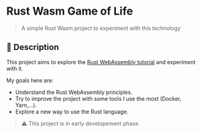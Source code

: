 Rust Wasm Game of Life
======================

> A simple Rust Wasm project to experiment with this technology

## :pencil: Description

This project aims to explore the [Rust WebAssembly tutorial](https://rustwasm.github.io/docs/book/introduction.html) and experiment with it.

My goals here are:

- Understand the Rust WebAssembly principles.
- Try to improve the project with some tools I use the most (Docker, Yarn,...).
- Explore a new way to use the Rust language.

> :warning: This project is in early developement phase.
